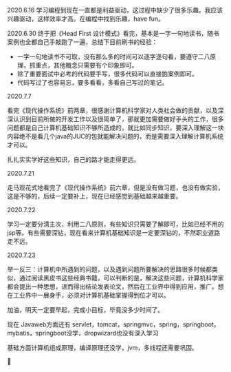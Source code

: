 2020.6.16
学习编程到现在一直都是利益驱动，这过程中缺少了很多乐趣。我应该兴趣驱动，这样效率才高。在编程中找到乐趣，have fun。

2020.6.30
终于把《Head First 设计模式》看完，基本是一字一句地读书，随书案例也全都自己手敲跑了一遍，总结下目前刷书的经验：
 - 一字一句地读书不可取，没有那么多的时间可以逐字逐句看，要遵守二八原理，抓重点，其他概念只需要有个印象即可。
 - 除了重要面试中必考的代码要手写，很多代码可以直接跑案例即可。
 - 代码写过了也容易忘，要多看看，多看自己写过的笔记。

2020.7.7

看完《现代操作系统》前两章，很感谢计算机科学家对人类社会做的贡献，以及深深认识到目前所做的开发工作以及很简单了，那就更加需要做好手头的工作，很多问题都是自己计算机基础知识不够所造成的，就比如同步知识，要深入理解这一块内容绝不是看几个java的JUC的包就能解决问题的，而是需要深入理解计算机系统才可以。

扎扎实实学好这些知识，自己的路才能走得更远。

2020.7.21

走马观花式地看完了《现代操作系统》前六章，但是没有做习题，也没有做实验，这是不够的，后续一定要补上，现在已经感觉到基础越来越重要。

2020.7.22

学习一定要分清主次，利用二八原则，有些知识只需要了解即可，比如已经不用的jsp等。有些需要深钻，现在看来计算机基础知识是一定要深钻的，不然职业道路走不远。

2020.7.23

举一反三：计算机中所遇到的问题，以及遇到问题所要解决的思路很多时候都类似，通过阅读黑皮书这些经典书籍，可以判断的是，解决这些问题，计算机科学家都会提出一种思想，进而得出结论发表论文，然后在工业界中得到应用，推广。想在工业界中一展身手，必须对计算机基础掌握得到位才可以。

加油，明天一定要早起，完成小目标，毕竟没多少时间了。

现在 Javaweb方面还有 servlet，tomcat，springmvc，spring，springboot，mybatis，springboot没学，dropwizard也没有深入学习

基础方面计算机组成原理，编译原理还没学，jvm，多线程还需要巩固。

 